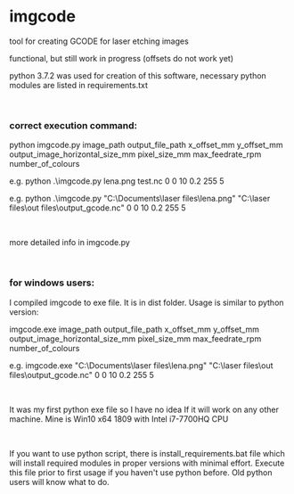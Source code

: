 <h1>imgcode</h1>

<p>tool for creating GCODE for laser etching images</p> 
<p>functional, but still work in progress (offsets do not work yet)</p> 
<p>python 3.7.2 was used for creation of this software, necessary python modules are listed in requirements.txt</p> 
<br>
<h3>correct execution command:</h3> 
<p>python imgcode.py image_path output_file_path x_offset_mm y_offset_mm output_image_horizontal_size_mm pixel_size_mm max_feedrate_rpm number_of_colours</p> 
<p>e.g. python .\imgcode.py lena.png test.nc 0 0 10 0.2 255 5</p> 
<p>e.g. python .\imgcode.py "C:\Documents\laser files\lena.png" "C:\laser files\out files\output_gcode.nc" 0 0 10 0.2 255 5</p> 
<br>
<p>more detailed info in imgcode.py</p> 
<br>
<h3>for windows users:</h3> 
<p>I compiled imgcode to exe file. It is in dist folder. Usage is similar to python version:</p> 
<p>imgcode.exe image_path output_file_path x_offset_mm y_offset_mm output_image_horizontal_size_mm pixel_size_mm max_feedrate_rpm number_of_colours</p> 
<p>e.g. imgcode.exe "C:\Documents\laser files\lena.png" "C:\laser files\out files\output_gcode.nc" 0 0 10 0.2 255 5</p> 
<br>
<p>It was my first python exe file so I have no idea If it will work on any other machine. Mine is Win10 x64 1809 with Intel i7-7700HQ CPU </p> 
<br>
<p>If you want to use python script, there is install_requirements.bat file which will install required modules in proper versions with minimal effort. Execute this file prior to first usage if you haven't use python before. Old python users will know what to do.</p> 
